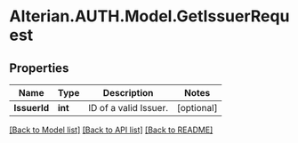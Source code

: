 # Alterian.AUTH.Model.GetIssuerRequest

## Properties

Name | Type | Description | Notes
------------ | ------------- | ------------- | -------------
**IssuerId** | **int** | ID of a valid Issuer. | [optional] 

[[Back to Model list]](../README.md#documentation-for-models) [[Back to API list]](../README.md#documentation-for-api-endpoints) [[Back to README]](../README.md)

